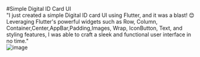 #Simple Digital ID Card UI
<br>
"I just created a simple Digital ID card UI using Flutter, and it was a blast! 😊 Leveraging Flutter's powerful widgets such as Row, Column, Container,Center,AppBar,Padding,Images, Wrap, IconButton, Text, and styling features, I was able to craft a sleek and functional user interface in no time."
<br>![image](https://github.com/LakshyaAgrawal127001/Digital_ID-Card-Flutter/assets/111519650/84caedce-b445-472b-a24e-904f695d99f4)
